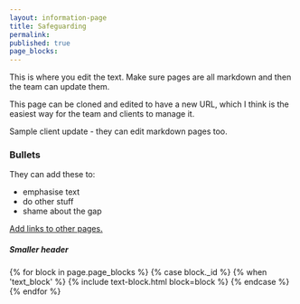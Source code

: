 ```yaml
---
layout: information-page
title: Safeguarding
permalink:
published: true
page_blocks:
---
```


This is where you edit the text. Make sure pages are all markdown and then the team can update them.

This page can be cloned and edited to have a new URL, which I think is the easiest way for the team and clients to manage it.

Sample client update - they can edit markdown pages too.

### Bullets

They can add these to:

* emphasise text
* do other stuff
* shame about the gap

[Add links to other pages.](/about/governors/)

##### Smaller header

{% for block in page.page_blocks %}
  {% case block._id %}
    {% when 'text_block' %}
      {% include text-block.html block=block %}
  {% endcase %}
{% endfor %}
